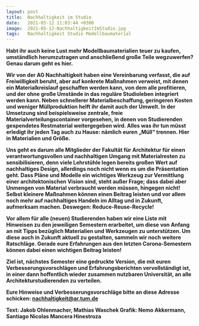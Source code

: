 ```yaml
---
layout: post
title:  Nachhaltigkeit im Studio
date:   2021-05-12 11:03:44 +0300
image:  2021-05-12-NachhaltigkeitImStudio.jpg
tags:   Nachhaltigkeit Studio Modellbaumaterial
---
```

 <b> Habt ihr auch keine Lust mehr Modellbaumaterialien teuer zu kaufen, umständlich herumzutragen und anschließend große Teile wegzuwerfen? Genau darum geht es hier. <b>

Wir von der AG Nachhaltigkeit haben eine Vereinbarung verfasst, die auf Freiwilligkeit beruht, aber auf konkrete Maßnahmen verweist, mit denen ein Materialkreislauf geschaffen werden kann, von dem alle profitieren, und der ohne große Umstände in das reguläre Studioleben integriert werden kann. Neben schnellerer Materialbeschaffung, geringeren Kosten und weniger Müllproduktion helft ihr damit auch der Umwelt. In der Umsetzung sind beispielsweise zentrale, freie Materialverteilungscontainer vorgesehen, in denen von Studierenden gespendetes Restmaterial weitergegeben wird. Alles was ihr tun müsst erledigt ihr jeden Tag auch zu Hause: nämlich euren „Müll“ trennen. Hier in Materialien und Größe.

Uns geht es darum alle Mitglieder der Fakultät für Architektur für einen verantwortungsvollen und nachhaltigen Umgang mit Materialresten zu sensibilisieren, denn viele Lehrstühle legen bereits großen Wert auf nachhaltiges Design, allerdings noch nicht wenn es um die Präsentation geht.
Dass Pläne und Modelle ein wichtiges Werkzeug zur Vermittlung einer architektonischen Vision sind, steht außer Frage; dass dabei aber Unmengen von Material verbraucht werden müssen, hingegen nicht! Selbst kleinere Maßnahmen können einen Beitrag leisten und vor allem noch mehr auf nachhaltiges Handeln im Alltag und in Zukunft, aufmerksam machen. Deswegen: Reduce-Reuse-Recycle!

Vor allem für alle (neuen) Studierenden haben wir eine Liste mit Hinweisen zu den jeweiligen Semestern erarbeitet, um diese von Anfang an mit Tipps bezüglich Materialien und Werkzeugen zu unterstützen. Um diese auch in Zukunft aktuell zu gestalten, sammeln wir noch weitere Ratschläge. Gerade eure Erfahrungen aus den letzten Corona-Semestern können dabei einen wichtigen Beitrag leisten!

Ziel ist, nächstes Semester eine gedruckte Version, die mit euren Verbesserungsvorschlägen und Erfahrungsberichten vervollständigt ist, in einer dann hoffentlich wieder zusammen nutzbaren Universität, an alle Architekturstudierenden zu verteilen.


Eure Hinweise und Verbesserungsvorschläge bitte an diese Adresse schicken:  <b> nachhaltigkeit@ar.tum.de <b>


Text: Jakob Ohlenmacher, Mathias Waschek
Grafik: Nemo Akkermann, Santiago Nicolas Mancera Hinestroza